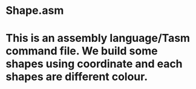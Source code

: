 # Shape.asm
# This is an assembly language/Tasm command file. We build some shapes using coordinate and each shapes are different colour.
